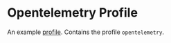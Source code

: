 # Opentelemetry Profile
An example [profile](https://github.com/weaveworks/profiles). Contains the profile `opentelemetry`.